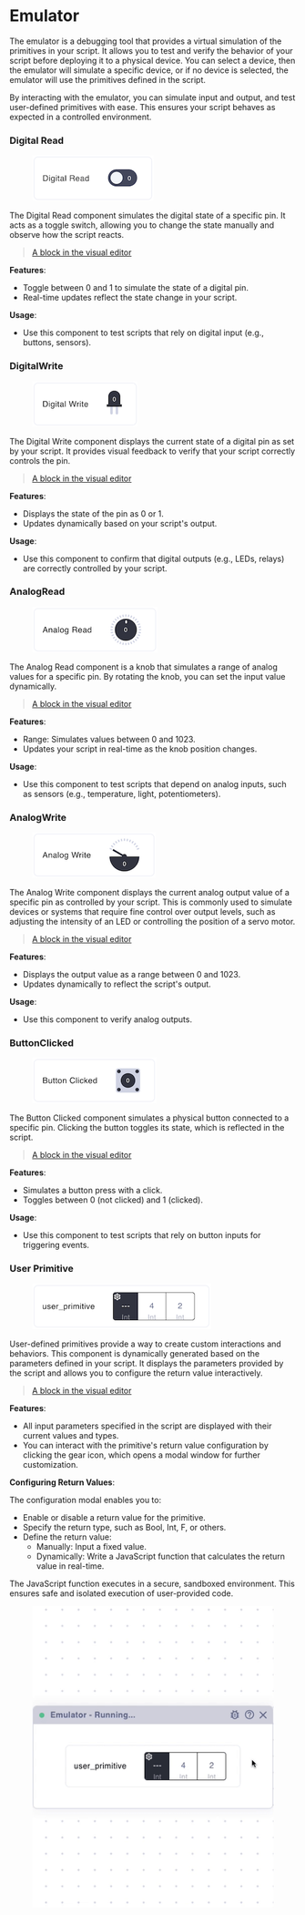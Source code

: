 # Emulator

The emulator is a debugging tool that provides a virtual simulation of the primitives in your script. It allows you to test and verify the behavior of your script before deploying it to a physical device. You can select a device, then the emulator will simulate a specific device, or if no device is selected, the emulator will use the primitives defined in the script.

By interacting with the emulator, you can simulate input and output, and test user-defined primitives with ease. This ensures your script behaves as expected in a controlled environment.

### Digital Read

<figure><img src="../.gitbook/assets/digital_read.png" alt=""></figure>

The Digital Read component simulates the digital state of a specific pin. It acts as a toggle switch, allowing you to change the state manually and observe how the script reacts.

> [A block in the visual editor](./visual-block-editor/primitives.md#digital-read)

**Features**:

* Toggle between 0 and 1 to simulate the state of a digital pin.
* Real-time updates reflect the state change in your script.

**Usage**:

* Use this component to test scripts that rely on digital input (e.g., buttons, sensors).

### DigitalWrite

<figure><img src="../.gitbook/assets/digital_write.png" alt=""></figure>

The Digital Write component displays the current state of a digital pin as set by your script. It provides visual feedback to verify that your script correctly controls the pin.

> [A block in the visual editor](./visual-block-editor/primitives.md#digital-write)

**Features**:

* Displays the state of the pin as 0 or 1.
* Updates dynamically based on your script's output.

**Usage**:

* Use this component to confirm that digital outputs (e.g., LEDs, relays) are correctly controlled by your script.

### AnalogRead

<figure><img src="../.gitbook/assets/analog_read.png" alt=""></figure>

The Analog Read component is a knob that simulates a range of analog values for a specific pin. By rotating the knob, you can set the input value dynamically.

> [A block in the visual editor](./visual-block-editor/primitives.md#analog-read)

**Features**:

* Range: Simulates values between 0 and 1023.
* Updates your script in real-time as the knob position changes.

**Usage**:

* Use this component to test scripts that depend on analog inputs, such as sensors (e.g., temperature, light, potentiometers).

### AnalogWrite

<figure><img src="../.gitbook/assets/analog_write.png" alt=""></figure>

The Analog Write component displays the current analog output value of a specific pin as controlled by your script. This is commonly used to simulate devices or systems that require fine control over output levels, such as adjusting the intensity of an LED or controlling the position of a servo motor.

> [A block in the visual editor](./visual-block-editor/primitives.md#analog-write)

**Features**:

* Displays the output value as a range between 0 and 1023.
* Updates dynamically to reflect the script's output.

**Usage**:

* Use this component to verify analog outputs.

### ButtonClicked

<figure><img src="../.gitbook/assets/button_clicked.png" alt=""></figure>

The Button Clicked component simulates a physical button connected to a specific pin. Clicking the button toggles its state, which is reflected in the script.

> [A block in the visual editor](./visual-block-editor/primitives.md#button-clicked)

**Features**:

* Simulates a button press with a click.
* Toggles between 0 (not clicked) and 1 (clicked).

**Usage**:

* Use this component to test scripts that rely on button inputs for triggering events.

### User Primitive

<figure><img src="../.gitbook/assets/user_primitive.png" alt=""></figure>

User-defined primitives provide a way to create custom interactions and behaviors. This component is dynamically generated based on the parameters defined in your script. It displays the parameters provided by the script and allows you to configure the return value interactively.

> [A block in the visual editor](./visual-block-editor/primitives.md#user-primitive)

**Features**:

* All input parameters specified in the script are displayed with their current values and types.
* You can interact with the primitive's return value configuration by clicking the gear icon, which opens a modal window for further customization.

**Configuring Return Values**:

The configuration modal enables you to:

* Enable or disable a return value for the primitive.
* Specify the return type, such as Bool, Int, F, or others.
* Define the return value:
  * Manually: Input a fixed value.
  * Dynamically: Write a JavaScript function that calculates the return value in real-time.

The JavaScript function executes in a secure, sandboxed environment. This ensures safe and isolated execution of user-provided code.

<figure><img src="../.gitbook/assets/user_primitive_settings.gif" alt=""></figure>
